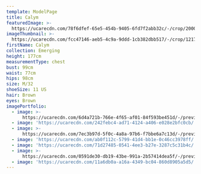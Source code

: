 ```yaml
---
template: ModelPage
title: Calym
featuredImage: >-
  https://ucarecdn.com/78f6dfef-65e5-454b-9405-6fd7f2abb32c/-/crop/2000x987/0,0/-/preview/
imageThumbnail: >-
  https://ucarecdn.com/fcc47146-aeb5-4c9a-9ddd-1cb382dbb517/-/crop/1217x890/640,489/-/preview/-/rotate/90/
firstName: Calym
collection: Emerging
height: 177cm
measurementType: chest
bust: 99cm
waist: 77cm
hips: 98cm
size: M/32
shoeSize: 11 US
hair: Brown
eyes: Brown
imagePortfolio:
  - image: >-
      https://ucarecdn.com/6d4a721b-766e-4f65-af01-84f593be451d/-/preview/-/rotate/90/
  - image: 'https://ucarecdn.com/242febc4-ad71-4124-a406-e028e2bfc0cb/'
  - image: >-
      https://ucarecdn.com/7ec3b97d-5f0c-4a8a-97b6-f7bbe6a7c13d/-/preview/-/rotate/90/
  - image: 'https://ucarecdn.com/ab0f112c-5799-41d4-bb1e-0c46cc3978ff/'
  - image: 'https://ucarecdn.com/71d27485-0541-4ee3-b27e-3287c5c31b4c/'
  - image: >-
      https://ucarecdn.com/0591de30-db19-43be-991a-2b57414dea5f/-/preview/-/rotate/90/
  - image: 'https://ucarecdn.com/11a6db0a-a16a-4349-bc04-860d8905a5d5/'
---
```


